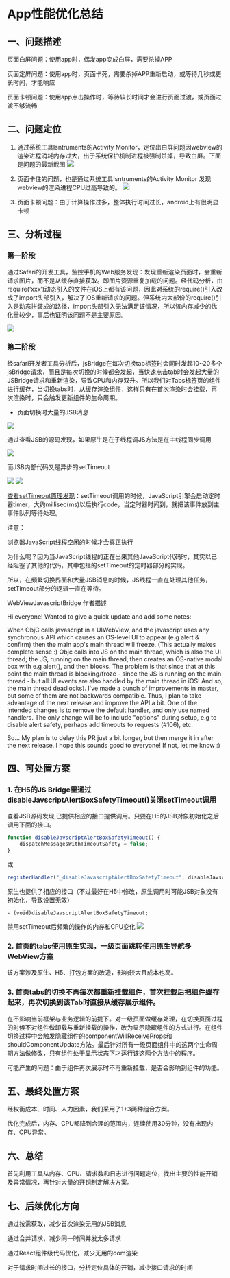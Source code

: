 # App性能优化总结
## 一、问题描述
页面白屏问题：使用app时，偶发app变成白屏，需要杀掉APP

页面定屏问题：使用app时，页面卡死，需要杀掉APP重新启动，或等待几秒或更长时间，才能响应

页面卡顿问题：使用app点击操作时，等待较长时间才会进行页面过渡，或页面过渡不够流畅

## 二、问题定位
1. 通过系统工具Isntruments的Activity Monitor，定位出白屏问题因webview的渲染进程消耗内存过大，出于系统保护机制进程被强制杀掉，导致白屏。下面是问题的最新截图
![](images/1695b33c81579f82.png)

1. 页面卡住的问题，也是通过系统工具Isntruments的Activity Monitor 发现webview的渲染进程CPU过高导致的。
![](images/1695b33fcfb351e2.png)

1. 页面卡顿问题：由于计算操作过多，整体执行时间过长，android上有很明显卡顿


## 三、分析过程
### 第一阶段
通过Safari的开发工具，监控手机的Web服务发现：发现重新渲染页面时，会重新请求图片，而不是从缓存直接获取。即图片资源重复加载的问题。经代码分析，由require(‘xxx’)动态引入的文件在iOS上都有该问题，因此对系统的require()引入改成了import头部引入，解决了iOS重新请求的问题。但系统内大部份的require()引入是动态拼装成的路径，import头部引入无法满足该情况，所以该内存减少的优化量较少，事后也证明该问题不是主要原因。

![](images/1695b345504ffb82.png)

### 第二阶段
经safari开发者工具分析后，jsBridge在每次切换tab标签时会同时发起10~20多个jsBridge请求，而且是每次切换的时候都会发起，当快速点击tab时会发起大量的JSBridge请求和重新渲染，导致CPU和内存双升。所以我们对Tabs标签页的组件进行缓存，当切换tabs时，从缓存渲染组件，这样只有在首次渲染时会挂载，再次渲染时，只会触发更新组件的生命周期。
- 页面切换时大量的JSB消息
  
![](images/1695b349380a121f.png)

通过查看JSB的源码发现，如果原生是在子线程调JS方法是在主线程同步调用

![](images/1695be2a5f66746c.png)

而JSB内部代码又是异步的setTimeout

![](images/1695b34c18cf9bbc.png)
![](images/1695b34d7ca166e5.png)

[查看setTimeout原理发现](https://www.cnblogs.com/Jersen/p/4887225.html)：setTimeout调用的时候，JavaScript引擎会启动定时器timer，大约millisec(ms)以后执行code，当定时器时间到，就把该事件放到主事件队列等待处理。

注意：

浏览器JavaScript线程空闲的时候才会真正执行

为什么呢？因为当JavaScript线程的正在出来其他JavaScript代码时，其实以已经阻塞了其他的代码，其中包括的setTimeout的定时器部分的实现。

所以，在频繁切换界面和大量JSB消息的时候，JS线程一直在处理其他任务，setTimeout部分的逻辑一直在等待。

WebViewJavascriptBridge 作者描述

Hi everyone! Wanted to give a quick update and add some notes:

When ObjC calls javascript in a UIWebView, and the javascript uses any synchronous API which causes an OS-level UI to appear (e.g alert & confirm)
 then the main app's main thread will freeze. (This actually makes complete sense :) Objc calls into JS on the main thread, which is also the UI thread;
 the JS, running on the main thread, then creates an OS-native modal box with e.g alert(), and then blocks. The problem is that since that at this point 
the main thread is blocking/froze - since the JS is running on the main thread - but all UI events are also handled by the main thread in iOS! And so, 
the main thread deadlocks). I've made a bunch of improvements in master, but some of them are not backwards compatible. Thus, I plan to take advantage 
of the next release and improve the API a bit. One of the intended changes is to remove the default handler, and only use named handlers. The only change
 will be to include "options" during setup, e.g to disable alert safety, perhaps add timeouts to requests (#106), etc.

So... My plan is to delay this PR just a bit longer, but then merge it in after the next release. I hope this sounds good to everyone! If not, let me know :)

## 四、可处置方案
### 1. 在H5的JS Bridge里通过disableJavscriptAlertBoxSafetyTimeout()关闭setTimeout调用
查看JSB源码发现,已提供相应的接口提供调用。只要在H5的JSB对象初始化之后调用下面的接口。
```js
function disableJavscriptAlertBoxSafetyTimeout() {
    dispatchMessagesWithTimeoutSafety = false;
}
```
或
```js
registerHandler("_disableJavascriptAlertBoxSafetyTimeout", disableJavscriptAlertBoxSafetyTimeout);
```
原生也提供了相应的接口（不过最好在H5中修改，原生调用时可能JSB对象没有初始化，导致设置无效）
```objc
- (void)disableJavscriptAlertBoxSafetyTimeout;
```
禁用setTimeout后频繁的操作的内存和CPU变化
![](images/1695be2a5f66746c.png)

### 2. 首页的tabs使用原生实现，一级页面跳转使用原生导航多WebView方案
该方案涉及原生、H5、打包方案的改造，影响较大且成本也高。

### 3. 首页tabs的切换不再每次都重新挂载组件，首次挂载后把组件缓存起来，再次切换到该Tab时直接从缓存展示组件。
在不影响当前框架与业务逻辑的前提下。对一级页面做缓存处理，在切换页面过程的时候不对组件做卸载与重新挂载的操作，改为显示隐藏组件的方式进行。在组件切换过程中会触发隐藏组件的componentWillReceiveProps和shouldComponentUpdate方法。最后针对所有一级页面组件中的这两个生命周期方法做修改，只有组件处于显示状态下才运行该这两个方法中的程序。

可能产生的问题：由于组件再次展示时不再重新挂载，是否会影响到组件的功能。

## 五、最终处置方案
经权衡成本、时间、人力因素，我们采用了1+3两种组合方案。

优化完成后，内存、CPU都降到合理的范围内，连续使用30分钟，没有出现内存、CPU异常。

## 六、总结
首先利用工具从内存、CPU、请求数和日志进行问题定位，找出主要的性能开销及异常情况，再针对大量的开销制定解决方案。

## 七、后续优化方向
通过按需获取，减少首次渲染无用的JSB消息 

通过合并请求，减少同一时间并发太多请求 

通过React组件级代码优化，减少无用的dom渲染

对于请求时间过长的接口，分析定位具体的开销，减少接口请求的时间
